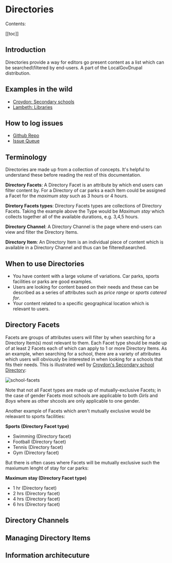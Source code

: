 # Directories

Contents:

[[toc]]

## Introduction

Directories provide a way for editors go present content as a list which can be searched\filtered by end-users. A part of the LocalGovDrupal distribution.

## Examples in the wild
* [Croydon: Secondary schools ](https://www.croydon.gov.uk/schools-and-education/schools/find-school-near-you/secondary-schools)
* [Lambeth: Libraries](https://beta.lambeth.gov.uk/libraries-0)

## How to log issues
* [Github Repo](https://github.com/localgovdrupal/localgov_directories)
* [Issue Queue](https://github.com/localgovdrupal/localgov_directories/issues)

## Terminology

Directories are made up from a collection of concepts. It's helpful to understand these before reading the rest of this documentation.

**Directory Facets**: A Directory Facet is an attribute by which end users can filter content by. For a Directory of car parks a each Item could be assigned a Facet for the _maximum stay_ such as 3 hours or 4 hours.

**Diretory Facets types**: Directory Facets types are collections of Directory Facets. Taking the example above the Type would be _Maximum stay_ which collects together all of the available durations, e.g. 3,4,5 hours.

**Directory Channel**: A Directory Channel is the page where end-users can view and filter the Directory Items.

**Directory Item**: An Directory Item is an individual piece of content which is available in a Directory Channel and thus can be filtered\searched.

## When to use Directories

- You have content with a large volume of variations. Car parks, sports facilities or parks are good examples.
- Users are looking for content based on their needs and these can be described as a series of attributes such as _price range_ or _sports catered for_.
- Your content related to a specific geographical location which is relevant to users.

## Directory Facets

Facets are groups of attributes users will filter by when searching for a Directory Item(s) most relevant to them. Each Facet type should be made up of at least 2 Facets each of which can apply to 1 or more Directory Items. As an example, when searching for a school, there are a variety of attributes which users will obviously be interested in when looking for a schools that fits their needs. This is illustrated well by [Croydon's Secondary school Directory](https://www.croydon.gov.uk/schools-and-education/schools/find-school-near-you/secondary-schools):

![school-facets](https://user-images.githubusercontent.com/11015602/134496028-5d424f43-da4c-455d-af28-03479d06c0e8.png)

Note that not all Facet types are made up of mutually-exclusive Facets; in the case of gender Facets most schools are applicable to both _Girls_ and _Boys_ where as other shcools are only applicable to one gender.

Another example of Facets which aren't mutually exclusive would be releavant to sports facilities:

**Sports (Directory Facet type)**
- Swimming (Directory facet)
- Football (Directory facet)
- Tennis (Directory facet)
- Gym (Directory facet)

But there is often cases where Facets will be mutually exclusive such the maxiumum lenght of stay for car parks: 

**Maximum stay (Directory Facet type)**
- 1 hr (Directory facet)
- 2 hrs (Directory facet)
- 4 hrs (Directory facet)
- 6 hrs (Directory facet)

## Directory Channels



## Managing Directory Items

## Information architecuture 




